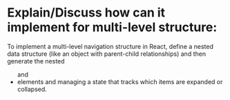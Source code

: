 <h1>Explain/Discuss how can it implement for multi-level structure:</h1>
<p>To implement a multi-level navigation structure in React, define a nested data structure (like an object with parent-child relationships) and then generate the nested <ul> and <li> elements and managing a state that tracks which items are expanded or collapsed.</p>

